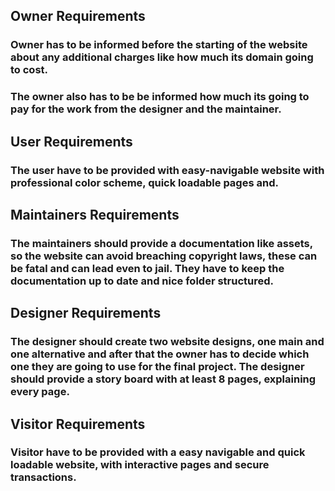 ## Owner Requirements
### Owner has to be informed before the starting of the website about any additional charges like how much its domain going to cost.
### The owner also has to be be informed how much its going to pay for the work from the designer and the maintainer.

## User Requirements 
### The user have to be provided with easy-navigable website with professional color scheme, quick loadable pages and. 

## Maintainers Requirements
### The maintainers should provide a documentation like assets, so the website can avoid breaching copyright laws, these can be fatal and can lead even to jail. They have to keep the documentation up to date and nice folder structured.

## Designer Requirements
### The designer should create two website designs, one main and one alternative and after that the owner has to decide which one they are going to use for the final project. The designer should provide a story board with at least 8 pages, explaining every page.

## Visitor Requirements
### Visitor have to be provided with a easy navigable and quick loadable website, with interactive pages and secure transactions.
